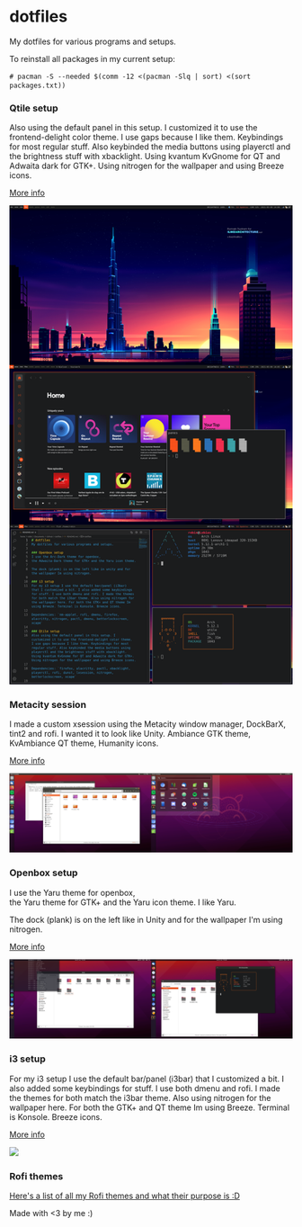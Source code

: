 # dotfiles

My dotfiles for various programs and setups.

To reinstall all packages in my current setup:

```
# pacman -S --needed $(comm -12 <(pacman -Slq | sort) <(sort packages.txt))
```

### Qtile setup

Also using the default panel in this setup. I customized it to use the frontend-delight color theme. I use gaps because I like them. Keybindings for most regular stuff. Also keybinded the media buttons using playerctl and the brightness stuff with xbacklight. Using kvantum KvGnome for QT and Adwaita dark for GTK+. Using nitrogen for the wallpaper and using Breeze icons.

[More info](.config/qtile)

![](.config/qtile/screenshot.png)

### Metacity session

I made a custom xsession using the Metacity window manager, DockBarX, tint2 and rofi. I wanted it to look like Unity. Ambiance GTK theme, KvAmbiance QT theme, Humanity icons.

[More info](usr/bin/)

![](usr/bin/screenshot.png)

### Openbox setup

I use the Yaru theme for openbox,  
the Yaru theme for GTK+ and the Yaru icon theme. I like Yaru.

The dock (plank) is on the left like in Unity and for the wallpaper I'm using nitrogen.

[More info](.config/openbox)

![](.config/openbox/screenshot.png)

### i3 setup

For my i3 setup I use the default bar/panel (i3bar) that I customized a bit. I also added some keybindings for stuff. I use both dmenu and rofi. I made the themes for both match the i3bar theme. Also using nitrogen for the wallpaper here. For both the GTK+ and QT theme Im using Breeze. Terminal is Konsole. Breeze icons.

[More info](.config/i3)

![](.config/i3/screenshot.png)

### Rofi themes

[Here's a list of all my Rofi themes and what their purpose is :D](.config/rofi/)

Made with <3 by me :)
